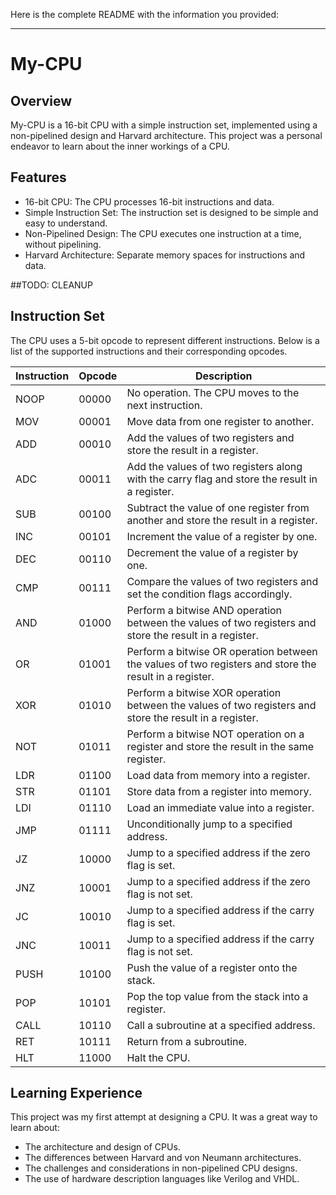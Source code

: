 Here is the complete README with the information you provided:

---

# My-CPU

## Overview

My-CPU is a 16-bit CPU with a simple instruction set, implemented using a non-pipelined design and Harvard architecture. This project was a personal endeavor to learn about the inner workings of a CPU.

## Features

- 16-bit CPU: The CPU processes 16-bit instructions and data.
- Simple Instruction Set: The instruction set is designed to be simple and easy to understand.
- Non-Pipelined Design: The CPU executes one instruction at a time, without pipelining.
- Harvard Architecture: Separate memory spaces for instructions and data.

##TODO: CLEANUP

## Instruction Set

The CPU uses a 5-bit opcode to represent different instructions. Below is a list of the supported instructions and their corresponding opcodes.

| Instruction | Opcode  | Description |
|-------------|---------|-------------|
| NOOP        | 00000   | No operation. The CPU moves to the next instruction. |
| MOV         | 00001   | Move data from one register to another. |
| ADD         | 00010   | Add the values of two registers and store the result in a register. |
| ADC         | 00011   | Add the values of two registers along with the carry flag and store the result in a register. |
| SUB         | 00100   | Subtract the value of one register from another and store the result in a register. |
| INC         | 00101   | Increment the value of a register by one. |
| DEC         | 00110   | Decrement the value of a register by one. |
| CMP         | 00111   | Compare the values of two registers and set the condition flags accordingly. |
| AND         | 01000   | Perform a bitwise AND operation between the values of two registers and store the result in a register. |
| OR          | 01001   | Perform a bitwise OR operation between the values of two registers and store the result in a register. |
| XOR         | 01010   | Perform a bitwise XOR operation between the values of two registers and store the result in a register. |
| NOT         | 01011   | Perform a bitwise NOT operation on a register and store the result in the same register. |
| LDR         | 01100   | Load data from memory into a register. |
| STR         | 01101   | Store data from a register into memory. |
| LDI         | 01110   | Load an immediate value into a register. |
| JMP         | 01111   | Unconditionally jump to a specified address. |
| JZ          | 10000   | Jump to a specified address if the zero flag is set. |
| JNZ         | 10001   | Jump to a specified address if the zero flag is not set. |
| JC          | 10010   | Jump to a specified address if the carry flag is set. |
| JNC         | 10011   | Jump to a specified address if the carry flag is not set. |
| PUSH        | 10100   | Push the value of a register onto the stack. |
| POP         | 10101   | Pop the top value from the stack into a register. |
| CALL        | 10110   | Call a subroutine at a specified address. |
| RET         | 10111   | Return from a subroutine. |
| HLT         | 11000   | Halt the CPU. |

## Learning Experience

This project was my first attempt at designing a CPU. It was a great way to learn about:

- The architecture and design of CPUs.
- The differences between Harvard and von Neumann architectures.
- The challenges and considerations in non-pipelined CPU designs.
- The use of hardware description languages like Verilog and VHDL.
